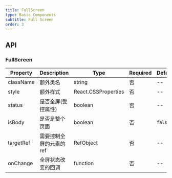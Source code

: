 ```yaml
---
title: FullScreen
type: Basic Components
subtitle: Full Screen
order: 3
---
```


## API

### FullScreen

| Property  | Description             | Type                | Required | Default | Alternative |
| --------- | ----------------------- | ------------------- | -------- | ------- | ----------- |
| className | 额外类名                | string              | 否       | --      | --          |
| style     | 额外样式                | React.CSSProperties | 否       | --      | --          |
| status    | 是否全屏(受控属性)      | boolean             | 否       | --      | --          |
| isBody    | 是否是整个页面          | boolean             | 否       | `false` | --          |
| targetRef | 需要控制全屏的元素的ref | RefObject<Element>  | 否       | --      | --          |
| onChange  | 全屏状态改变的回调      | function            | 否       | --      | --          |
